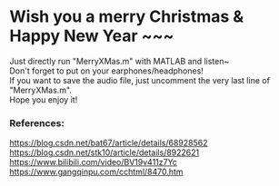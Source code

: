 # Wish you a merry Christmas & Happy New Year ~~~
  
Just directly run "MerryXMas.m" with MATLAB and listen~  
Don't forget to put on your earphones/headphones!  
If you want to save the audio file, just uncomment the very last line of "MerryXMas.m".  
Hope you enjoy it!  
  
### References:
https://blog.csdn.net/bat67/article/details/68928562  
https://blog.csdn.net/stk10/article/details/8922621  
https://www.bilibili.com/video/BV19v411z7Yc  
https://www.gangqinpu.com/cchtml/8470.htm  
